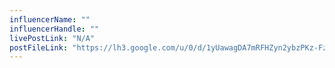 ```yaml
---
influencerName: ""
influencerHandle: ""
livePostLink: "N/A"
postFileLink: "https://lh3.google.com/u/0/d/1yUawagDA7mRFHZyn2ybzPKz-Fz8MA6KG"
---
```

